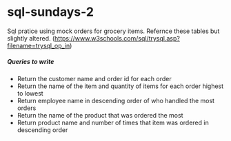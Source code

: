# sql-sundays-2

Sql pratice using mock orders for grocery items. Refernce these tables but slightly altered.
(https://www.w3schools.com/sql/trysql.asp?filename=trysql_op_in)

##### Queries to write

- Return the customer name and order id for each order
- Return the name of the item and quantity of items for each order highest to lowest
- Return employee name in descending order of who handled the most orders
- Return the name of the product that was ordered the most
- Return product name and number of times that item was ordered in descending order
